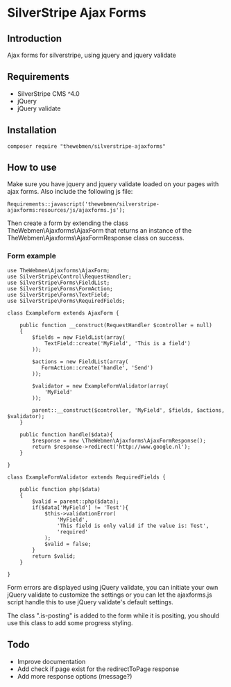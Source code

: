 # SilverStripe Ajax Forms

## Introduction

Ajax forms for silverstripe, using jquery and jquery validate

## Requirements

* SilverStripe CMS ^4.0
* jQuery
* jQuery validate

## Installation

```
composer require "thewebmen/silverstripe-ajaxforms"
```

## How to use
Make sure you have jquery and jquery validate loaded on your pages with ajax forms.
Also include the following js file:
```
Requirements::javascript('thewebmen/silverstripe-ajaxforms:resources/js/ajaxforms.js');
```
Then create a form by extending the class TheWebmen\Ajaxforms\AjaxForm that returns an instance of the TheWebmen\Ajaxforms\AjaxFormResponse class on success.
### Form example
```
use TheWebmen\Ajaxforms\AjaxForm;
use SilverStripe\Control\RequestHandler;
use SilverStripe\Forms\FieldList;
use SilverStripe\Forms\FormAction;
use SilverStripe\Forms\TextField;
use SilverStripe\Forms\RequiredFields;

class ExampleForm extends AjaxForm {

    public function __construct(RequestHandler $controller = null)
    {
        $fields = new FieldList(array(
            TextField::create('MyField', 'This is a field')
        ));

        $actions = new FieldList(array(
           FormAction::create('handle', 'Send')
        ));

        $validator = new ExampleFormValidator(array(
            'MyField'
        ));

        parent::__construct($controller, 'MyField', $fields, $actions, $validator);
    }

    public function handle($data){
        $response = new \TheWebmen\Ajaxforms\AjaxFormResponse();
        return $response->redirect('http://www.google.nl');
    }

}

class ExampleFormValidator extends RequiredFields {

    public function php($data)
    {
        $valid = parent::php($data);
        if($data['MyField'] != 'Test'){
            $this->validationError(
                'MyField',
                'This field is only valid if the value is: Test',
                'required'
            );
            $valid = false;
        }
        return $valid;
    }

}
```
Form errors are displayed using jQuery validate, you can initiate your own jQuery validate to customize the settings or you can let the ajaxforms.js script handle this to use jQuery validate's default settings.

The class ".is-posting" is added to the form while it is positing, you should use this class to add some progress styling.

## Todo
* Improve documentation
* Add check if page exist for the redirectToPage response
* Add more response options (message?)
